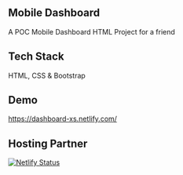 ## Mobile Dashboard
A POC Mobile Dashboard HTML Project for a friend

## Tech Stack
HTML, CSS & Bootstrap

## Demo
https://dashboard-xs.netlify.com/

## Hosting Partner
[![Netlify Status](https://api.netlify.com/api/v1/badges/69d01a2b-5d94-4328-a25e-2fad7f7c260c/deploy-status)](https://app.netlify.com/sites/dashboard-xs/deploys)
